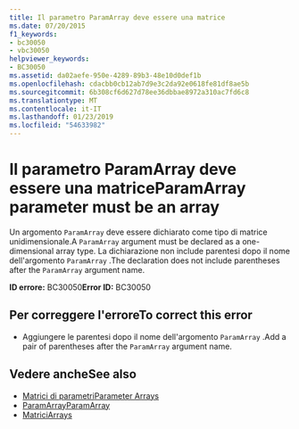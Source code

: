 ```yaml
---
title: Il parametro ParamArray deve essere una matrice
ms.date: 07/20/2015
f1_keywords:
- bc30050
- vbc30050
helpviewer_keywords:
- BC30050
ms.assetid: da02aefe-950e-4289-89b3-48e10d0def1b
ms.openlocfilehash: cdacbb0cb12ab7d9e3c2da92e0618fe81df8ae5b
ms.sourcegitcommit: 6b308cf6d627d78ee36dbbae8972a310ac7fd6c8
ms.translationtype: MT
ms.contentlocale: it-IT
ms.lasthandoff: 01/23/2019
ms.locfileid: "54633982"
---
```

# <a name="paramarray-parameter-must-be-an-array"></a><span data-ttu-id="e2967-102">Il parametro ParamArray deve essere una matrice</span><span class="sxs-lookup"><span data-stu-id="e2967-102">ParamArray parameter must be an array</span></span>
<span data-ttu-id="e2967-103">Un argomento `ParamArray` deve essere dichiarato come tipo di matrice unidimensionale.</span><span class="sxs-lookup"><span data-stu-id="e2967-103">A `ParamArray` argument must be declared as a one-dimensional array type.</span></span> <span data-ttu-id="e2967-104">La dichiarazione non include parentesi dopo il nome dell'argomento `ParamArray` .</span><span class="sxs-lookup"><span data-stu-id="e2967-104">The declaration does not include parentheses after the `ParamArray` argument name.</span></span>  
  
 <span data-ttu-id="e2967-105">**ID errore:** BC30050</span><span class="sxs-lookup"><span data-stu-id="e2967-105">**Error ID:** BC30050</span></span>  
  
## <a name="to-correct-this-error"></a><span data-ttu-id="e2967-106">Per correggere l'errore</span><span class="sxs-lookup"><span data-stu-id="e2967-106">To correct this error</span></span>  
  
-   <span data-ttu-id="e2967-107">Aggiungere le parentesi dopo il nome dell'argomento `ParamArray` .</span><span class="sxs-lookup"><span data-stu-id="e2967-107">Add a pair of parentheses after the `ParamArray` argument name.</span></span>  
  
## <a name="see-also"></a><span data-ttu-id="e2967-108">Vedere anche</span><span class="sxs-lookup"><span data-stu-id="e2967-108">See also</span></span>
- [<span data-ttu-id="e2967-109">Matrici di parametri</span><span class="sxs-lookup"><span data-stu-id="e2967-109">Parameter Arrays</span></span>](../../visual-basic/programming-guide/language-features/procedures/parameter-arrays.md)
- [<span data-ttu-id="e2967-110">ParamArray</span><span class="sxs-lookup"><span data-stu-id="e2967-110">ParamArray</span></span>](../../visual-basic/language-reference/modifiers/paramarray.md)
- [<span data-ttu-id="e2967-111">Matrici</span><span class="sxs-lookup"><span data-stu-id="e2967-111">Arrays</span></span>](../../visual-basic/programming-guide/language-features/arrays/index.md)
